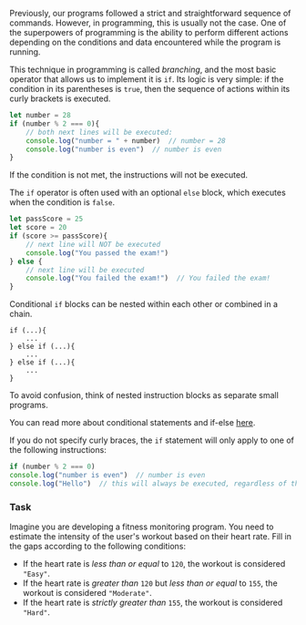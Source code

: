 Previously, our programs followed a strict and straightforward sequence of commands.
However, in programming, this is usually not the case.
One of the superpowers of programming is the ability to perform different actions depending on the conditions and data encountered while the program is running.

This technique in programming is called _branching_, and the most basic operator that allows us to implement it is `if`. 
Its logic is very simple: if the condition in its parentheses is `true`, then the sequence of actions within its curly brackets is executed.

```js
let number = 28
if (number % 2 === 0){
    // both next lines will be executed:
    console.log("number = " + number)  // number = 28
    console.log("number is even")  // number is even
}
```

If the condition is not met, the instructions will not be executed.

The `if` operator is often used with an optional `else` block, which executes when the condition is `false`.

```js
let passScore = 25
let score = 20
if (score >= passScore){
    // next line will NOT be executed
    console.log("You passed the exam!")
} else {
    // next line will be executed
    console.log("You failed the exam!")  // You failed the exam!
}
```

Conditional `if` blocks can be nested within each other or combined in a chain.
```
if (...){
    ...
} else if (...){
    ...
} else if (...){
    ...
}
```

To avoid confusion, think of nested instruction blocks as separate small programs.

You can read more about conditional statements and if-else [here](https://developer.mozilla.org/en-US/docs/Learn/JavaScript/Building_blocks/conditionals).

<div class="hint">

If you do not specify curly braces, the `if` statement will only apply to one of the following instructions:
```js
if (number % 2 === 0)
console.log("number is even")  // number is even
console.log("Hello")  // this will always be executed, regardless of the "number" value
```
</div>

### Task
Imagine you are developing a fitness monitoring program. You need to estimate the intensity of the user's workout based on their heart rate. Fill in the gaps according to the following conditions:
- If the heart rate is _less than or equal_ to `120`, the workout is considered `"Easy"`.
- If the heart rate is _greater than_ `120` but _less than or equal_ to `155`, the workout is considered `"Moderate"`.
- If the heart rate is _strictly greater than_ `155`, the workout is considered `"Hard"`.
